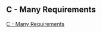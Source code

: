 ## C - Many Requirements

[C - Many Requirements](https://atcoder.jp/contests/abc165/tasks/abc165_c)

